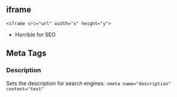 ## iframe
`<iframe src="url" width="x" height="y">`
- Horrible for SEO


## Meta Tags

### Description
Sets the description for search engines.
`<meta name="description" content="text"`